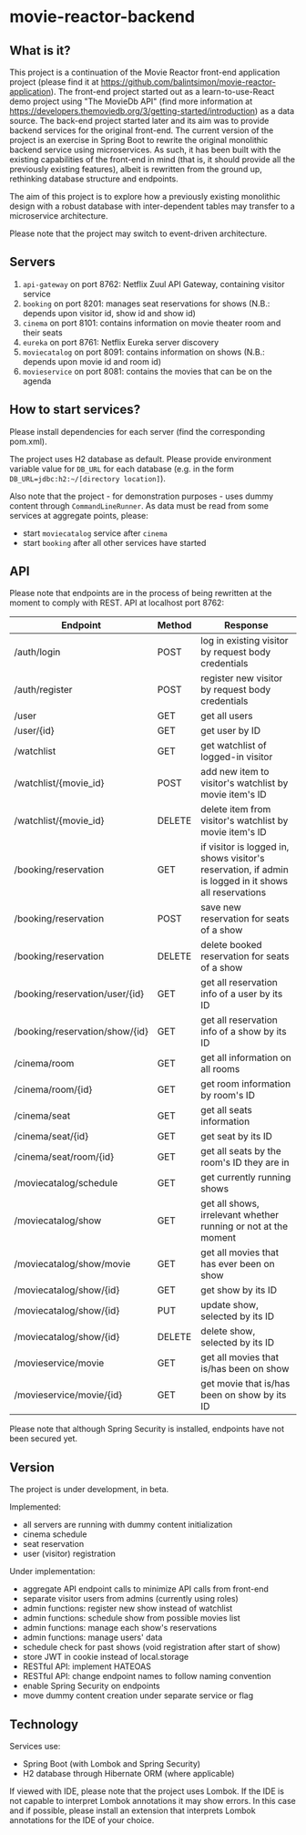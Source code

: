# movie-reactor-backend

## What is it?
This project is a continuation of the Movie Reactor front-end application project (please find it at 
https://github.com/balintsimon/movie-reactor-application). The front-end project started out as a learn-to-use-React 
demo project using "The MovieDb API" (find more information at 
https://developers.themoviedb.org/3/getting-started/introduction) as a data source. The back-end project started later 
and its aim was to provide backend services for the original front-end. The current version of the project 
is an exercise in Spring Boot to rewrite the original monolithic backend service using microservices. As such, it has been built with 
the existing capabilities of the front-end in mind (that is, it should provide all the previously existing features), 
albeit is rewritten from the ground up, rethinking database structure and endpoints.

The aim of this project is to explore how a previously existing monolithic design with a robust database with
inter-dependent tables may transfer to a microservice architecture.

Please note that the project may switch to event-driven architecture.

## Servers
1. `api-gateway` on port 8762: Netflix Zuul API Gateway, containing visitor service
1. `booking` on port 8201: manages seat reservations for shows (N.B.: depends upon visitor id, show id and show id)
1. `cinema` on port 8101: contains information on movie theater room and their seats
1. `eureka` on port 8761: Netflix Eureka server discovery
1. `moviecatalog` on port 8091: contains information on shows (N.B.: depends upon movie id and room id)
1. `movieservice` on port 8081: contains the movies that can be on the agenda

## How to start services?
Please install dependencies for each server (find the corresponding pom.xml).

The project uses H2 database as default. Please provide environment variable value for `DB_URL` for each database 
(e.g. in the form `DB_URL=jdbc:h2:~/[directory location]`).

Also note that the project - for demonstration purposes - uses dummy content through `CommandLineRunner`. As data
must be read from some services at aggregate points, please:
- start `moviecatalog` service after `cinema`
- start `booking` after all other services have started

## API
Please note that endpoints are in the process of being rewritten at the moment to comply with REST.
API at localhost port 8762:

Endpoint | Method | Response
--- | --- | ---
/auth/login | POST | log in existing visitor by request body credentials
/auth/register | POST | register new visitor by request body credentials 
/user | GET | get all users
/user/{id} | GET | get user by ID
/watchlist | GET | get watchlist of logged-in visitor
/watchlist/{movie_id} | POST | add new item to visitor's watchlist by movie item's ID 
/watchlist/{movie_id} | DELETE | delete item from visitor's watchlist by movie item's ID
/booking/reservation | GET | if visitor is logged in, shows visitor's reservation, if admin is logged in it shows all reservations
/booking/reservation | POST | save new reservation for seats of a show
/booking/reservation | DELETE | delete booked reservation for seats of a show
/booking/reservation/user/{id} | GET | get all reservation info of a user by its ID
/booking/reservation/show/{id} | GET | get all reservation info of a show by its ID
/cinema/room | GET | get all information on all rooms
/cinema/room/{id} | GET | get room information by room's ID
/cinema/seat | GET | get all seats information
/cinema/seat/{id} | GET | get seat by its ID
/cinema/seat/room/{id} | GET | get all seats by the room's ID they are in
/moviecatalog/schedule | GET | get currently running shows
/moviecatalog/show | GET | get all shows, irrelevant whether running or not at the moment
/moviecatalog/show/movie | GET | get all movies that has ever been on show
/moviecatalog/show/{id} | GET | get show by its ID
/moviecatalog/show/{id} | PUT | update show, selected by its ID
/moviecatalog/show/{id} | DELETE | delete show, selected by its ID
/movieservice/movie | GET | get all movies that is/has been on show
/movieservice/movie/{id} | GET | get movie that is/has been on show by its ID

Please note that although Spring Security is installed, endpoints have not been secured yet.  

## Version
The project is under development, in beta.

Implemented:
- all servers are running with dummy content initialization
- cinema schedule
- seat reservation
- user (visitor) registration

Under implementation:
- aggregate API endpoint calls to minimize API calls from front-end
- separate visitor users from admins (currently using roles)
- admin functions: register new show instead of watchlist
- admin functions: schedule show from possible movies list
- admin functions: manage each show's reservations
- admin functions: manage users' data
- schedule check for past shows (void registration after start of show)
- store JWT in cookie instead of local.storage
- RESTful API: implement HATEOAS
- RESTful API: change endpoint names to follow naming convention
- enable Spring Security on endpoints
- move dummy content creation under separate service or flag

## Technology
Services use:
- Spring Boot (with Lombok and Spring Security)
- H2 database through Hibernate ORM (where applicable)

If viewed with IDE, please note that the project uses Lombok. If the IDE is not capable to interpret Lombok annotations
it may show errors. In this case and if possible, please install an extension that interprets Lombok annotations for 
the IDE of your choice.

